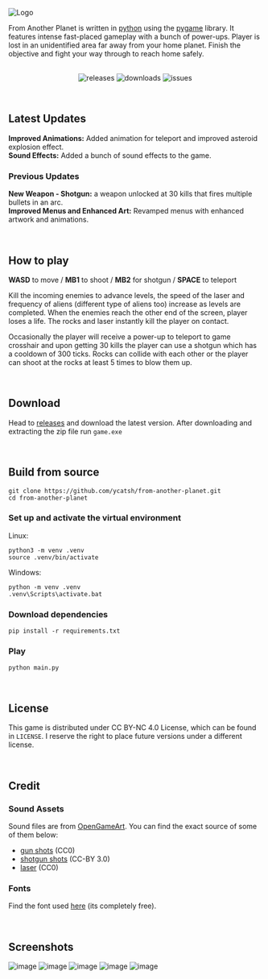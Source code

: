 ![Logo](https://github.com/ycatsh/from-another-planet/assets/91330011/f5638c12-6718-4beb-8e9f-4fb21de5c59e)
<br>

From Another Planet is written in [python](https://www.python.org/) using the [pygame](https://www.pygame.org/news) library. It features intense fast-placed gameplay with a bunch of power-ups. Player is lost in an unidentified area far away from your home planet. Finish the objective and fight your way through to reach home safely.
<br>
<br>

<div align="center">

![releases](https://img.shields.io/github/v/release/ycatsh/from-another-planet?color=522daa&labelColor=1d1e1f&style=for-the-badge)
![downloads](https://img.shields.io/github/downloads/ycatsh/from-another-planet/total?color=522daa&labelColor=1d1e1f&style=for-the-badge)
![issues](https://img.shields.io/github/issues/ycatsh/from-another-planet?color=522daa&labelColor=1d1e1f&style=for-the-badge)

</div>

<br>

## Latest Updates
**Improved Animations:** Added animation for teleport and improved asteroid explosion effect.  
**Sound Effects:** Added a bunch of sound effects to the game.  
  
### Previous Updates
**New Weapon - Shotgun:** a weapon unlocked at 30 kills that fires multiple bullets in an arc.  
**Improved Menus and Enhanced Art:** Revamped menus with enhanced artwork and animations.

<br>

## How to play 
**WASD** to move / **MB1** to shoot / **MB2** for shotgun / **SPACE** to teleport

Kill the incoming enemies to advance levels, the speed of the laser and frequency of aliens (different type of aliens too) increase as levels are completed. When the enemies reach the other end of the screen, player loses a life. The rocks and laser instantly kill the player on contact.    

Occasionally the player will receive a power-up to teleport to game crosshair and upon getting 30 kills the player can use a shotgun which has a cooldown of 300 ticks. Rocks can collide with each other or the player can shoot at the rocks at least 5 times to blow them up.

<br>

## Download

Head to [releases](https://github.com/ycatsh/from-another-planet/releases) and download the latest version. After downloading and extracting the zip file run `game.exe`   

<br>

## Build from source

```
git clone https://github.com/ycatsh/from-another-planet.git
cd from-another-planet
```

### Set up and activate the virtual environment

Linux:
```
python3 -m venv .venv
source .venv/bin/activate
```

Windows:
```
python -m venv .venv
.venv\Scripts\activate.bat
```

### Download dependencies

```
pip install -r requirements.txt
```

### Play

```
python main.py
``` 
  
<br>

## License
This game is distributed under CC BY-NC 4.0 License, which can be found in ``LICENSE``. I reserve the right to place future versions under a different license.

<br>

## Credit
### Sound Assets
Sound files are from [OpenGameArt](https://opengameart.org/). You can find the exact source of some of them below:
- [gun shots](https://opengameart.org/content/gunloop-8bit) (CC0)
- [shotgun shots](https://opengameart.org/content/chaingun-pistol-rifle-shotgun-shots) (CC-BY 3.0)
- [laser](https://opengameart.org/content/seamless-energy-emission-loop) (CC0)

### Fonts
Find the font used [here](https://www.dafont.com/c-c-red-alert-inet.font) (its completely free).
  
<br>

## Screenshots
![image](https://github.com/ycatsh/from-another-planet/assets/91330011/1a2fdc92-9a2e-430b-bcf1-b31d5f8d04ae)
![image](https://github.com/ycatsh/from-another-planet/assets/91330011/d11b3acb-b165-4ad1-b141-e707b0ecbf6b)
![image](https://github.com/ycatsh/from-another-planet/assets/91330011/e36b6e86-3568-40e1-ba9a-1c5c0cf8e534)
![image](https://github.com/ycatsh/from-another-planet/assets/91330011/64274693-43e7-4565-80c7-dc109b072d78)
![image](https://github.com/ycatsh/from-another-planet/assets/91330011/35bd3b8a-f77f-45e4-b308-91469a97ab00)



